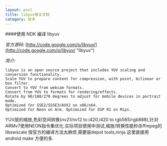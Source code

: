```yaml
---
layout: post
title: libyuv相关文档
category: 技术
---
```


####使用 NDK 编译 libyuv

*官方源码:* [http://code.google.com/p/libyuv/](http://code.google.com/p/libyuv/ "libyuv")

*简介:*

```
libyuv is an open source project that includes YUV scaling and conversion functionality.
Scale YUV to prepare content for compression, with point, bilinear or box filter.
Convert to YUV from webcam formats.
Convert from YUV to formats for rendering/effects.
Rotate by 90/180/270 degrees to adjust for mobile devices in portrait mode.
Optimized for SSE2/SSSE3/AVX2 on x86/x64.
Optimized for Neon on Arm. Optimized for DSP R2 on Mips.
```

YUV层的缩放,色彩空间转换(nv21/nv12 to i420,i420 to rgb565/rgb888),针对ARMv7使用NEON指令集优化.实际项目使用中测试,缩放/转换性能秒杀ffmpeg的libswscale
按官方的编译方法太麻烦,需要装depot tools,ninja
这里直接用android make 方便的多.
